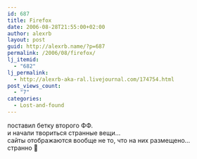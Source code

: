 ```yaml
---
id: 687
title: Firefox
date: 2006-08-28T21:55:00+02:00
author: alexrb
layout: post
guid: http://alexrb.name/?p=687
permalink: /2006/08/firefox/
lj_itemid:
  - "682"
lj_permalink:
  - http://alexrb-aka-ral.livejournal.com/174754.html
post_views_count:
  - "7"
categories:
  - Lost-and-found
---
```

поставил бетку второго ФФ.  
и начали твориться странные вещи&#8230;  
сайты отображаются вообще не то, что на них размещено&#8230;  
странно 🙁